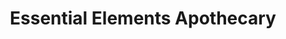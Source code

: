 ---
title: "Essential Elements Apothecary"
url: /portland/essential-elements-apothecary/
shop: Kräuter
---